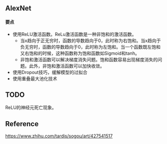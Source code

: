 ## AlexNet

#### 要点

- 使用ReLU激活函数。ReLu激活函数是一种非饱和的激活函数。
  - 当x趋向于正无穷时，函数的导数趋向于0，此时称为右饱和。当x趋向于负无穷时，函数的导数趋向于0，此时称为左饱和。当一个函数既左饱和又右饱和的时候，这种函数称为饱和函数如Sigmoid和tanh。
  - 非饱和激活函数可以解决梯度消失问题。饱和函数容易出现梯度消失的问题。此外，非饱和激活函数可以加快收敛。
- 使用Dropout技巧，缓解模型的过拟合
- 使用重叠最大池化技术



## TODO

ReLU的神经元死亡现象。



## Reference

https://www.zhihu.com/tardis/sogou/art/427541517



